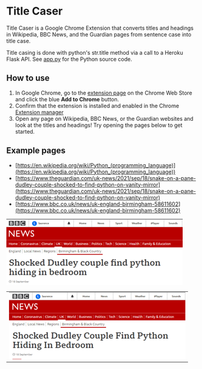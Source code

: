# Title Caser

Title Caser is a Google Chrome Extension that converts titles and headings in Wikipedia, BBC News, and the Guardian pages from sentence case into title case.

Title casing is done with python's str.title method via a call to a Heroku Flask API. See [app.py](app.py) for the Python source code.

## How to use

1. In Google Chrome, go to the [extension page](https://chrome.google.com/webstore/detail/title-caser/kbchokdkkcomkengjmddfalefnehmkak) on the Chrome Web Store and click the blue **Add to Chrome** button.
2. Confirm that the extension is installed and enabled in the Chrome [Extension manager](chrome://extensions/)
3. Open any page on Wikipedia, BBC News, or the Guardian websites and look at the titles and headings! Try opening the pages below to get started.

## Example pages

* [https://en.wikipedia.org/wiki/Python_(programming_language)](https://en.wikipedia.org/wiki/Python_(programming_language))<br>
* [https://www.theguardian.com/uk-news/2021/sep/18/snake-on-a-pane-dudley-couple-shocked-to-find-python-on-vanity-mirror](https://www.theguardian.com/uk-news/2021/sep/18/snake-on-a-pane-dudley-couple-shocked-to-find-python-on-vanity-mirror)<br>
* [https://www.bbc.co.uk/news/uk-england-birmingham-58611602](https://www.bbc.co.uk/news/uk-england-birmingham-58611602)

<table style="width: 100%><tr>
<td style=width:"50%"><img src="demo-img/bbc-python-before.PNG" /></td>
<td style=width:"50%"><img src="demo-img/bbc-python-after.PNG" /></td>
</tr></table>


